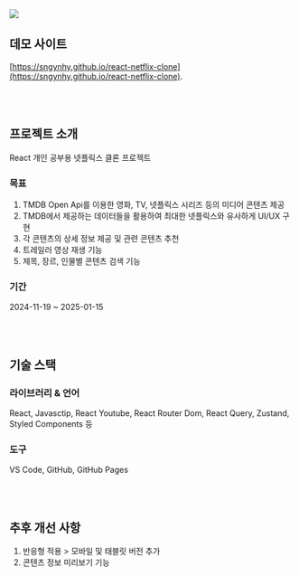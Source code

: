 <img src="https://capsule-render.vercel.app/api?type=waving&height=200&color=gradient&text=Netflix%20Clone&fontAlign=50&desc=with%20React&fontAlignY=35&textBg=false&animation=scaleIn&descAlignY=54" />

## 데모 사이트
[https://sngynhy.github.io/react-netflix-clone](https://sngynhy.github.io/react-netflix-clone).

<br><br>

## 프로젝트 소개
<p>React 개인 공부용 넷플릭스 클론 프로젝트</p>

### 목표
<ol>
  <li>TMDB Open Api를 이용한 영화, TV, 넷플릭스 시리즈 등의 미디어 콘텐츠 제공</li>
  <li>TMDB에서 제공하는 데이터들을 활용하여 최대한 넷플릭스와 유사하게 UI/UX 구현</li>
  <li>각 콘텐츠의 상세 정보 제공 및 관련 콘텐츠 추천</li>
  <li>트레일러 영상 재생 기능</li>
  <li>제목, 장르, 인물별 콘텐츠 검색 기능</li>
</ol>

### 기간
2024-11-19 ~ 2025-01-15

<br><br>

## 기술 스택
### 라이브러리 & 언어
<p>React, Javasctip, React Youtube, React Router Dom, React Query, Zustand, Styled Components 등</p>

### 도구
<p>VS Code, GitHub, GitHub Pages</p>

<br><br>

## 추후 개선 사항
<ol>
  <li>반응형 적용 > 모바일 및 태블릿 버전 추가</li>
  <li>콘텐츠 정보 미리보기 기능</li>
</ol>
